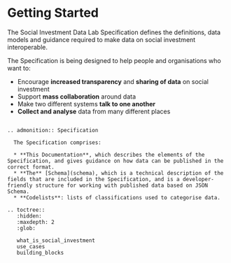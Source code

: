 # Getting Started

The Social Investment Data Lab Specification defines the definitions, data models and guidance required to make data on social investment interoperable.

The Specification is being designed to help people and organisations who want to:
* Encourage **increased transparency** and **sharing of data** on social investment
* Support **mass collaboration** around data
* Make two different systems **talk to one another**
* **Collect and analyse** data from many different places

```eval_rst

.. admonition:: Specification

  The Specification comprises:

  * **This Documentation**, which describes the elements of the Specification, and gives guidance on how data can be published in the correct format.
  * **The** [Schema](schema), which is a technical description of the fields that are included in the Specification, and is a developer-friendly structure for working with published data based on JSON Schema.
  * **Codelists**: lists of classifications used to categorise data.

```

```eval_rst
.. toctree::
   :hidden:
   :maxdepth: 2
   :glob:

   what_is_social_investment
   use_cases
   building_blocks

```
